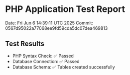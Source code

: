 # PHP Application Test Report
Date: Fri Jun  6 14:39:11 UTC 2025
Commit: 0567d95022a77068ee9fd59cda5dc07dea469813

## Test Results
- PHP Syntax Check: ✅ Passed
- Database Connection: ✅ Passed
- Database Schema: ✅ Tables created successfully
